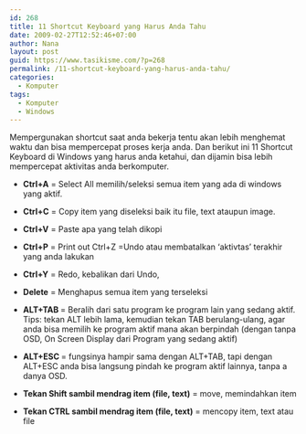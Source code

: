 ```yaml
---
id: 268
title: 11 Shortcut Keyboard yang Harus Anda Tahu
date: 2009-02-27T12:52:46+07:00
author: Nana
layout: post
guid: https://www.tasikisme.com/?p=268
permalink: /11-shortcut-keyboard-yang-harus-anda-tahu/
categories:
  - Komputer
tags:
  - Komputer
  - Windows
---
```

Mempergunakan shortcut saat anda bekerja tentu akan lebih menghemat waktu dan bisa mempercepat proses kerja anda. Dan berikut ini 11 Shortcut Keyboard di Windows yang harus anda ketahui, dan dijamin bisa lebih mempercepat aktivitas anda berkomputer.

  * **Ctrl+A** = Select All memilih/seleksi semua item yang ada di windows yang aktif.

  * **Ctrl+C** = Copy item yang diseleksi baik itu file, text ataupun image.

  * **Ctrl+V** = Paste apa yang telah dikopi

  * **Ctrl+P** = Print out Ctrl+Z =Undo atau membatalkan ‘aktivtas’ terakhir yang anda lakukan

  * **Ctrl+Y** = Redo, kebalikan dari Undo,

  * **Delete** = Menghapus semua item yang terseleksi

<div>
  <ul>
    <li>
      <strong>ALT+TAB </strong> = Beralih dari satu program ke program lain yang sedang aktif. Tips: tekan ALT lebih lama, kemudian tekan TAB berulang-ulang, agar anda bisa memilih ke program aktif mana akan berpindah (dengan tanpa OSD, On Screen Display dari Program yang sedang aktif)
    </li>
  </ul>
</div>

<div>
  <ul>
    <li>
      <strong>ALT+ESC </strong> = fungsinya hampir sama dengan ALT+TAB, tapi dengan ALT+ESC anda bisa langsung pindah ke program aktif lainnya, tanpa a danya OSD.
    </li>
  </ul>
</div>

  * **Tekan Shift sambil mendrag item (file, text)** = move, memindahkan item

  * **Tekan CTRL sambil mendrag item (file, text)** = mencopy item, text atau file